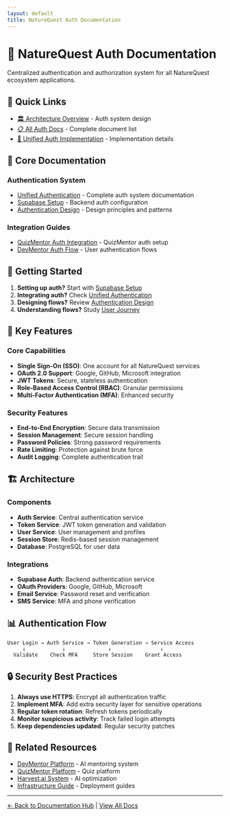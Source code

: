 ```yaml
---
layout: default
title: NatureQuest Auth Documentation
---
```


# 🔐 NatureQuest Auth Documentation

Centralized authentication and authorization system for all NatureQuest ecosystem applications.

## 🎯 Quick Links

- [🏛️ Architecture Overview](/architecture/#authentication-architecture) - Auth system design
- [📋 All Auth Docs](/all-docs/#authentication) - Complete document list
- [🔧 Unified Auth Implementation](/_devmentor/UNIFIED_AUTH) - Implementation details

## 📑 Core Documentation

### Authentication System
- [Unified Authentication](/_devmentor/UNIFIED_AUTH) - Complete auth system documentation
- [Supabase Setup](/_devmentor/SUPABASE_SETUP) - Backend auth configuration
- [Authentication Design](/_quizmentor/AUTHENTICATION_DESIGN) - Design principles and patterns

### Integration Guides
- [QuizMentor Auth Integration](/_quizmentor/QUICK_START_SUPABASE) - QuizMentor auth setup
- [DevMentor Auth Flow](/_devmentor/USER_JOURNEY_AND_BACKEND_FLOWS) - User authentication flows

## 🚀 Getting Started

1. **Setting up auth?** Start with [Supabase Setup](/_devmentor/SUPABASE_SETUP)
2. **Integrating auth?** Check [Unified Authentication](/_devmentor/UNIFIED_AUTH)
3. **Designing flows?** Review [Authentication Design](/_quizmentor/AUTHENTICATION_DESIGN)
4. **Understanding flows?** Study [User Journey](/_devmentor/USER_JOURNEY_AND_BACKEND_FLOWS)

## 🔑 Key Features

### Core Capabilities
- **Single Sign-On (SSO)**: One account for all NatureQuest services
- **OAuth 2.0 Support**: Google, GitHub, Microsoft integration
- **JWT Tokens**: Secure, stateless authentication
- **Role-Based Access Control (RBAC)**: Granular permissions
- **Multi-Factor Authentication (MFA)**: Enhanced security

### Security Features
- **End-to-End Encryption**: Secure data transmission
- **Session Management**: Secure session handling
- **Password Policies**: Strong password requirements
- **Rate Limiting**: Protection against brute force
- **Audit Logging**: Complete authentication trail

## 🏗️ Architecture

### Components
- **Auth Service**: Central authentication service
- **Token Service**: JWT token generation and validation
- **User Service**: User management and profiles
- **Session Store**: Redis-based session management
- **Database**: PostgreSQL for user data

### Integrations
- **Supabase Auth**: Backend authentication service
- **OAuth Providers**: Google, GitHub, Microsoft
- **Email Service**: Password reset and verification
- **SMS Service**: MFA and phone verification

## 📊 Authentication Flow

```
User Login → Auth Service → Token Generation → Service Access
     ↓            ↓              ↓                ↓
  Validate    Check MFA     Store Session    Grant Access
```

## 🔒 Security Best Practices

1. **Always use HTTPS**: Encrypt all authentication traffic
2. **Implement MFA**: Add extra security layer for sensitive operations
3. **Regular token rotation**: Refresh tokens periodically
4. **Monitor suspicious activity**: Track failed login attempts
5. **Keep dependencies updated**: Regular security patches

## 🔗 Related Resources

- [DevMentor Platform](/devmentor/) - AI mentoring system
- [QuizMentor Platform](/quizmentor/) - Quiz platform
- [Harvest.ai System](/harvest/) - AI optimization
- [Infrastructure Guide](/infrastructure/) - Deployment guides

---

[← Back to Documentation Hub](/) | [View All Docs](/all-docs/)
